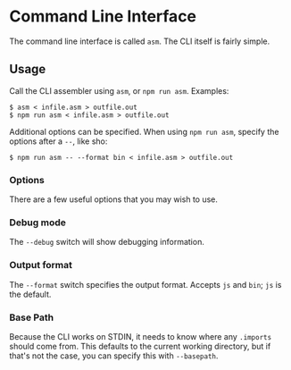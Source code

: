 # Command Line Interface

The command line interface is called `asm`. The CLI itself is fairly simple.

## Usage

Call the CLI assembler using `asm`, or `npm run asm`. Examples:

```
$ asm < infile.asm > outfile.out
$ npm run asm < infile.asm > outfile.out
```

Additional options can be specified. When using `npm run asm`, specify the options after a `--`, like sho:

```
$ npm run asm -- --format bin < infile.asm > outfile.out
```

### Options

There are a few useful options that you may wish to use.

### Debug mode

The `--debug` switch will show debugging information.

### Output format

The `--format` switch specifies the output format. Accepts `js` and `bin`; `js` is the default. 

### Base Path

Because the CLI works on STDIN, it needs to know where any `.imports` should come from. This defaults to the current working directory, but if that's not the case, you can specify this with `--basepath`.

